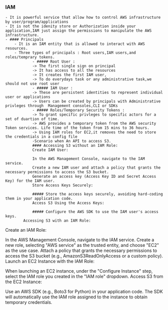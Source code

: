 ### IAM

    - It is powerful service that allow how to control AWS infrastructure by user/program/applications
    - It is not the idenity store or Authorization inside your application,IAM just assign the permissions to manipulate the AWS infrastructure.
    - #### Principals
        - It is an IAM entity that is allowed to interact with AWS resources.
        - Three types of principals : Root users,IAM users,and roles/temprary tokens.
                - ##### Root User :
                -> The first single sign on principal
                -> It has access to all the resources
                -> It creates the first IAM user,
                -> To do everydays task or any administrative task,we should not use root user
                - ##### IAM User :
                -> These are persistent identities to represent individual user or applications
                -> Users can be created by principals with Administrative privleges through  Management consoles,CLI or SDKs
                - ##### Roles/Temporary Security Tokens :
                -> To grant specific privleges to specific actors for a set of duartion of time.
                -> AWS provides a temporary token from the AWS security Token services. Life time of the token from 15 mins to 36 hours.
                -> Using IAM roles for EC2,it removes the need to store the credentials in a config file
                -Scenario when An API to access S3.
                #### Accessing S3 without an IAM Role:
                Create IAM User:

                In the AWS Management Console, navigate to the IAM service.
                Create a new IAM user and attach a policy that grants the necessary permissions to access the S3 bucket.
                Generate an access key (Access Key ID and Secret Access Key) for the IAM user.
                Store Access Keys Securely:

                ##### Store the access keys securely, avoiding hard-coding them in your application code.
                Access S3 Using the Access Keys:

                ##### Configure the AWS SDK to use the IAM user's access keys.
            Accessing S3 with an IAM Role:

Create an IAM Role:

In the AWS Management Console, navigate to the IAM service.
Create a new role, selecting "AWS service" as the trusted entity, and choose "EC2" as the use case.
Attach a policy that grants the necessary permissions to access the S3 bucket (e.g., AmazonS3ReadOnlyAccess or a custom policy).
Launch an EC2 Instance with the IAM Role:

When launching an EC2 instance, under the "Configure Instance" step, select the IAM role you created in the "IAM role" dropdown.
Access S3 from the EC2 Instance:

Use an AWS SDK (e.g., Boto3 for Python) in your application code. The SDK will automatically use the IAM role assigned to the instance to obtain temporary credentials.
